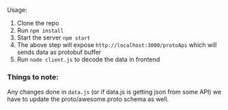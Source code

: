 Usage:
1. Clone the repo
2. Run `npm install`
3. Start the server `npm start`
4. The above step will expose `http://localhost:3000/protoApi` which will sends data as protobuf buffer
5. Run `node client.js` to decode the data in frontend

### Things to note:

Any changes done in `data.js` (or if data.js is getting json from some API) we have to update the proto/awesome.proto schema as well.

